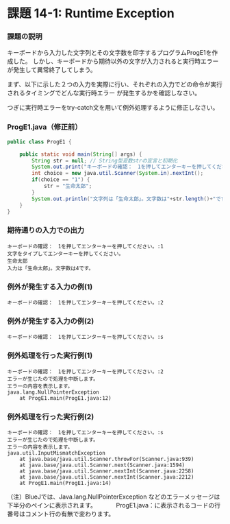 # 課題 14-1: Runtime Exception

### 課題の説明
キーボードから入力した文字列とその文字数を印字するプログラムProgE1を作成した。
しかし、キーボードから期待以外の文字が入力されると実行時エラーが発生して異常終了してしまう。

まず、以下に示した２つの入力を実際に行い、それぞれの入力でどの命令が実行されるタイミングでどんな実行時エラー
が発生するかを確認しなさい。

つぎに実行時エラーをtry-catch文を用いて例外処理するように修正しなさい。

### ProgE1.java（修正前）
```java
public class ProgE1 {

    public static void main(String[] args) {
        String str = null; // String型変数strの宣言と初期化
        System.out.print("キーボードの確認：　1を押してエンターキーを押してください。:");
        int choice = new java.util.Scanner(System.in).nextInt();
        if(choice == "1") {
            str = "生命太郎";
        }
        System.out.println("文字列は「生命太郎」。文字数は"+str.length()+"です。");
    }
}
```

### 期待通りの入力での出力
```
キーボードの確認：　1を押してエンターキーを押してください。:1
文字をタイプしてエンターキーを押してください。
生命太郎
入力は「生命太郎」。文字数は4です。
```

### 例外が発生する入力の例(1)
```
キーボードの確認：　1を押してエンターキーを押してください。:2 
```

### 例外が発生する入力の例(2)
```
キーボードの確認：　1を押してエンターキーを押してください。:s 
```


### 例外処理を行った実行例(1)
```
キーボードの確認：　1を押してエンターキーを押してください。:2
エラーが生じたので処理を中断します。
エラーの内容を表示します。
java.lang.NullPointerException
	at ProgE1.main(ProgE1.java:12)
```

### 例外処理を行った実行例(2)
```
キーボードの確認：　1を押してエンターキーを押してください。:s
エラーが生じたので処理を中断します。
エラーの内容を表示します。
java.util.InputMismatchException
	at java.base/java.util.Scanner.throwFor(Scanner.java:939)
	at java.base/java.util.Scanner.next(Scanner.java:1594)
	at java.base/java.util.Scanner.nextInt(Scanner.java:2258)
	at java.base/java.util.Scanner.nextInt(Scanner.java:2212)
	at ProgE1.main(ProgE1.java:14)
```
（注）BlueJでは、Java.lang.NullPointerException などのエラーメッセージは下半分のペインに表示されます。
　　　ProgE1.java：に表示されるコードの行番号はコメント行の有無で変わります。

